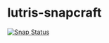 # lutris-snapcraft

[![Snap Status](https://build.snapcraft.io/badge/MrTheSoulz/lutris-snapcraft.svg)](https://build.snapcraft.io/user/MrTheSoulz/lutris-snapcraft)
